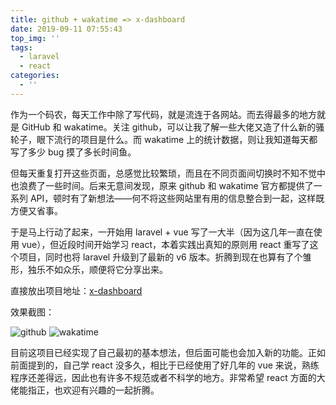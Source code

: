 ```yaml
---
title: github + wakatime => x-dashboard
date: 2019-09-11 07:55:43
top_img: ''
tags:
  - laravel
  - react
categories:
  - ''
---
```


作为一个码农，每天工作中除了写代码，就是流连于各网站。而去得最多的地方就是 GitHub 和 wakatime。关注 github，可以让我了解一些大佬又造了什么新的骚轮子，眼下流行的项目是什么。而 wakatime 上的统计数据，则让我知道每天都写了多少 bug 摸了多长时间鱼。

但每天重复打开这些页面，总感觉比较繁琐，而且在不同页面间切换时不知不觉中也浪费了一些时间。后来无意间发现，原来 github 和 wakatime 官方都提供了一系列 API，顿时有了新想法——何不将这些网站里有用的信息整合到一起，这样既方便又省事。

于是马上行动了起来，一开始用 laravel + vue 写了一大半（因为这几年一直在使用 vue），但近段时间开始学习 react，本着实践出真知的原则用 react 重写了这个项目，同时也将 laravel 升级到了最新的 v6 版本。折腾到现在也算有了个雏形，独乐不如众乐，顺便将它分享出来。

直接放出项目地址：[x-dashboard](https://github.com/tianyong90/x-dashboard)

效果截图：

![github](./x-dashboard.test_github.png)
![wakatime](./x-dashboard.test_wakatime.png)

目前这项目已经实现了自己最初的基本想法，但后面可能也会加入新的功能。正如前面提到的，自己学 react 没多久，相比于已经使用了好几年的 vue 来说，熟练程序还差得远，因此也有许多不规范或者不科学的地方。非常希望 react 方面的大佬能指正，也欢迎有兴趣的一起折腾。
